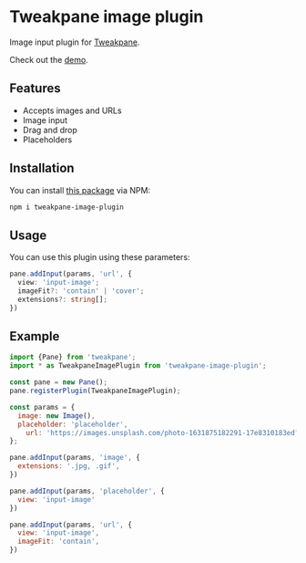 # Tweakpane image plugin
Image input plugin for [Tweakpane][tweakpane].

Check out the [demo][demo].

## Features
- Accepts images and URLs
- Image input
- Drag and drop
- Placeholders

## Installation
You can install [this package][npm-link] via NPM:
```sh
npm i tweakpane-image-plugin
```

## Usage

You can use this plugin using these parameters:
```ts
pane.addInput(params, 'url', {
  view: 'input-image';
  imageFit?: 'contain' | 'cover';
  extensions?: string[];
})
```

## Example

```js
import {Pane} from 'tweakpane';
import * as TweakpaneImagePlugin from 'tweakpane-image-plugin';

const pane = new Pane();
pane.registerPlugin(TweakpaneImagePlugin);

const params = {
  image: new Image(),
  placeholder: 'placeholder',
	url: 'https://images.unsplash.com/photo-1631875182291-17e8310183ed?q=80&w=500'
};

pane.addInput(params, 'image', {
  extensions: '.jpg, .gif',
})

pane.addInput(params, 'placeholder', {
  view: 'input-image'
})

pane.addInput(params, 'url', {
  view: 'input-image',
  imageFit: 'contain',
})
```

[tweakpane]: https://github.com/cocopon/tweakpane/
[npm-link]: https://www.npmjs.com/package/tweakpane-image-plugin
[demo]: https://tweakpane-image-plugin.netlify.app/
